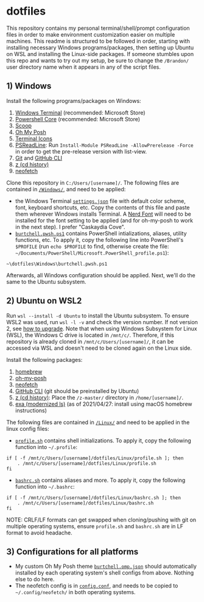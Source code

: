 # dotfiles

This repository contains my personal terminal/shell/prompt configuration files in order to make environment customization easier on multiple machines. This readme is structured to be followed in order, starting with installing necessary Windows programs/packages, then setting up Ubuntu on WSL and installing the Linux-side packages. If someone stumbles upon this repo and wants to try out my setup, be sure to change the `/Brandon/` user directory name when it appears in any of the script files.

## 1) Windows

Install the following programs/packages on Windows:

1. [Windows Terminal](https://github.com/microsoft/terminal) (recommended: Microsoft Store)
2. [Powershell Core](https://github.com/PowerShell/PowerShell) (recommended: Microsoft Store)
3. [Scoop](https://github.com/ScoopInstaller/Scoop)
4. [Oh My Posh](https://ohmyposh.dev/)
5. [Terminal Icons](https://github.com/devblackops/Terminal-Icons)
6. [PSReadLine](https://github.com/PowerShell/PSReadLine): Run `Install-Module PSReadLine -AllowPrerelease -Force` in order to get the pre-release version with list-view.
7. [Git](https://gitforwindows.org/) and [GitHub CLI](https://github.com/cli/cli)
8. [z (cd history)](https://www.powershellgallery.com/packages/z/1.1.13)
9. [neofetch](https://github.com/dylanaraps/neofetch)

Clone this repository in `C:/Users/[username]/`. The following files are contained in [`/Windows/`](https://github.com/dukeofjukes/configs/tree/main/Windows), and need to be applied:

- the Windows Terminal [`settings.json`](https://github.com/dukeofjukes/configs/blob/main/Windows/terminal.settings.json) file with default color scheme, font, keyboard shortcuts, etc. Copy the contents of this file and paste them wherever Windows installs Terminal. A [Nerd Font](https://www.nerdfonts.com/font-downloads) will need to be installed for the font setting to be applied (and for oh-my-posh to work in the next step). I prefer "Caskaydia Cove".
- [`burtchell.pwsh.ps1`](https://github.com/dukeofjukes/configs/blob/main/Windows/burtchell.pwsh.ps1) contains PowerShell intializations, aliases, utility functions, etc. To apply it, copy the following line into PowerShell's `$PROFILE` (run `echo $PROFILE` to find, otherwise create the file: `~/Documents/PowerShell/Microsoft.PowerShell_profile.ps1`):

```
~\dotfiles\Windows\burtchell.pwsh.ps1
```

Afterwards, all Windows configuration should be applied. Next, we'll do the same to the Ubuntu subsystem.

## 2) Ubuntu on WSL2

Run `wsl --install -d Ubuntu` to install the Ubuntu subsystem. To ensure WSL2 was used, run `wsl -l -v` and check the version number. If not version 2, see [how to upgrade](https://docs.microsoft.com/en-us/windows/wsl/install#upgrade-version-from-wsl-1-to-wsl-2). Note that when using Windows Subsystem for Linux (WSL), the Windows C drive is located in `/mnt/c/`. Therefore, if this repository is already cloned in `/mnt/c/Users/[username]/`, it can be accessed via WSL and doesn't need to be cloned again on the Linux side.

Install the following packages:

1. [homebrew](https://brew.sh)
2. [oh-my-posh](https://ohmyposh.dev/)
3. [neofetch](https://github.com/dylanaraps/neofetch)
4. [GitHub CLI](https://github.com/cli/cli) (git should be preinstalled by Ubuntu)
5. [z (cd history)](https://github.com/rupa/z): Place the `/z-master/` directory in `/home/[username]/`.
6. [exa (modernized ls)](https://github.com/ogham/exa) (as of 2021/04/27: install using macOS homebrew instructions)

The following files are contained in [`/Linux/`](https://github.com/dukeofjukes/configs/tree/main/Linux) and need to be applied in the linux config files:

- [`profile.sh`](https://github.com/dukeofjukes/configs/blob/main/Linux/profile.sh) contains shell initializations. To apply it, copy the following function into `~/.profile`:

```
if [ -f /mnt/c/Users/[username]/dotfiles/Linux/profile.sh ]; then
    . /mnt/c/Users/[username]/dotfiles/Linux/profile.sh
fi
```

- [`bashrc.sh`](https://github.com/dukeofjukes/configs/blob/main/Linux/bashrc.sh) contains aliases and more. To apply it, copy the following function into `~/.bashrc`:

```
if [ -f /mnt/c/Users/[username]/dotfiles/Linux/bashrc.sh ]; then
    . /mnt/c/Users/[username]/dotfiles/Linux/bashrc.sh
fi
```

NOTE: CRLF/LF formats can get swapped when cloning/pushing with git on multiple operating systems, ensure `profile.sh` and `bashrc.sh` are in LF format to avoid headache.

## 3) Configurations for all platforms

- My custom Oh My Posh theme [`burtchell.omp.json`](https://github.com/dukeofjukes/dotfiles/blob/main/burtchell.omp.json) should automatically installed by each operating system's shell configs from above. Nothing else to do here.
- The neofetch config is in [`config.conf`](https://github.com/dukeofjukes/dotfiles/blob/main/config.conf), and needs to be copied to `~/.config/neofetch/` in both operating systems.
